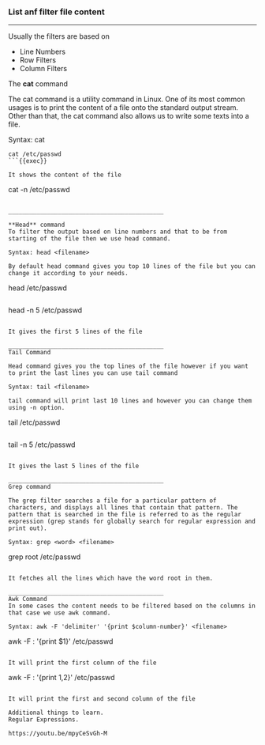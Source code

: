 ### List anf filter file content
____________________________________________
Usually the filters are based on

- Line Numbers
- Row Filters
- Column Filters


The **cat** command

The cat command is a utility command in Linux. One of its most common usages is to print the content of a file onto the standard output stream. Other than that, the cat command also allows us to write some texts into a file.

Syntax: cat <filename>

```
cat /etc/passwd
```{{exec}}

It shows the content of the file
```
cat -n /etc/passwd
```{{exec}}

____________________________________________

**Head** command
To filter the output based on line numbers and that to be from starting of the file then we use head command.

Syntax: head <filename>

By default head command gives you top 10 lines of the file but you can change it according to your needs.
```
head /etc/passwd
```{{exec}}
```
head -n 5 /etc/passwd
```{{exec}}

It gives the first 5 lines of the file

____________________________________________
Tail Command

Head command gives you the top lines of the file however if you want to print the last lines you can use tail command

Syntax: tail <filename>

tail command will print last 10 lines and however you can change them using -n option.
```
tail /etc/passwd
```{{exec}}
```
tail -n 5 /etc/passwd
```{{exec}}

It gives the last 5 lines of the file

____________________________________________
Grep command

The grep filter searches a file for a particular pattern of characters, and displays all lines that contain that pattern. The pattern that is searched in the file is referred to as the regular expression (grep stands for globally search for regular expression and print out).

Syntax: grep <word> <filename>
```
grep root /etc/passwd
```{{exec}}

It fetches all the lines which have the word root in them.

____________________________________________
Awk Command
In some cases the content needs to be filtered based on the columns in that case we use awk command.

Syntax: awk -F 'delimiter' '{print $column-number}' <filename>

```
awk -F : '{print $1}' /etc/passwd
```{{exec}}

It will print the first column of the file

```
awk -F : '{print $1,$2}' /etc/passwd
```{{exec}}

It will print the first and second column of the file

Additional things to learn.
Regular Expressions.

https://youtu.be/mpyCeSvGh-M
